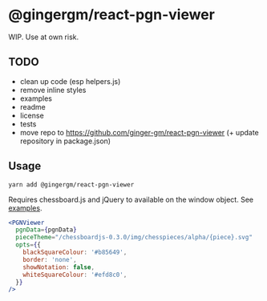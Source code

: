 # @gingergm/react-pgn-viewer

WIP. Use at own risk.

## TODO

- clean up code (esp helpers.js)
- remove inline styles
- examples
- readme
- license
- tests
- move repo to https://github.com/ginger-gm/react-pgn-viewer (+ update repository in package.json)

## Usage

`yarn add @gingergm/react-pgn-viewer`

Requires chessboard.js and jQuery to available on the window object. See [examples](TODO).

```jsx
<PGNViewer
  pgnData={pgnData}
  pieceTheme="/chessboardjs-0.3.0/img/chesspieces/alpha/{piece}.svg"
  opts={{
    blackSquareColour: '#b85649',
    border: 'none',
    showNotation: false,
    whiteSquareColour: '#efd8c0',
  }}
/>
```
